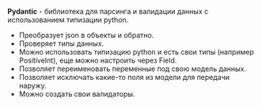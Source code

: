 **Pydantic** - библиотека для парсинга и валидации данных с использованием типизации python.  
- Преобразует json в объекты и обратно.
- Проверяет типы данных.
- Можно использовать типизацию python и есть свои типы (например PositiveInt), еще можно настроить через Field.
- Позволяет переименовать переменные под свою модель данных.
- Позволяет исключать какие-то поля из модели для передачи наружу.
- Можно создать свои валидаторы.
